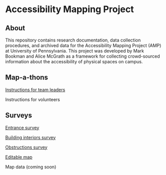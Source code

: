 # Accessibility Mapping Project

## About
This repository contains research documentation, data collection procedures, and archived data for the Accessibility Mapping Project (AMP) at University of Pennsylvania. This project was developed by Mark Bookman and Alice McGrath as a framework for collecting crowd-sourced information about the accessibility of physical spaces on campus. 

## Map-a-thons

[Instructions for team leaders](https://github.com/AccessibilityMapping/AMP/blob/master/TeamLeaderInstructions.md)

Instructions for volunteers

## Surveys

[Entrance survey](https://survey123.arcgis.com/share/7cd2d3bd864941a8ae3f3c0182c1da1b)

[Building interiors survey](https://survey123.arcgis.com/share/61cf45548cc0431c936dc00b9808705d)

[Obstructions survey](https://survey123.arcgis.com/share/210caf35291043579e817d3b954aa2e6)

[Editable map](https://arcg.is/LWOfH)

Map data (coming soon)